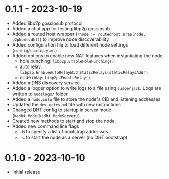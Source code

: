 

# 0.1.1 - 2023-10-19

* Added libp2p gossipsub protocol
* Added a chat app for testing libp2p gossipsub
* Added a routed host wrapper (`rnode := routedhost.Wrap(node, p2pNode.dht)`) to improve node discoverability
* Added configuration file to load different node settings (`config/config.yaml`)
* Added options to enable new NAT features when instantiating the node:
  * hole punching: `libp2p.EnableHolePunching()`
  * auto relay: `libp2p.EnableAutoRelayWithStaticRelays(staticRelaysAddr)`
  * node relay: `libp2p.EnableRelay()`
* Added mDNS discovery service
* Added a logger option to write logs to a file using `lumberjack`. Logs are written to `nodelogs/` folder
* Added a `node.info` file to store the node's CID and listening addresses
* Updated the `dev-notes.md` file with new instructions
* Changed DHT config to startup in server mode (`kadht.Mode(kadht.ModeServer)`)
* Created new methods to start and stop the node.
* Added new command line flags
  * `-b` to specify a list of bootstrap addresses
  * `-s` to start the node as a server (no DHT bootstrap)
  

# 0.1.0 - 2023-10-10

* Initial release